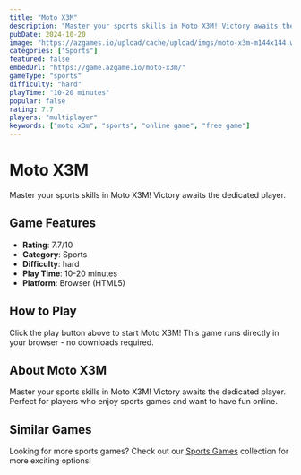 ```yaml
---
title: "Moto X3M"
description: "Master your sports skills in Moto X3M! Victory awaits the dedicated player."
pubDate: 2024-10-20
image: "https://azgames.io/upload/cache/upload/imgs/moto-x3m-m144x144.webp"
categories: ["Sports"]
featured: false
embedUrl: "https://game.azgame.io/moto-x3m/"
gameType: "sports"
difficulty: "hard"
playTime: "10-20 minutes"
popular: false
rating: 7.7
players: "multiplayer"
keywords: ["moto x3m", "sports", "online game", "free game"]
---
```


# Moto X3M

Master your sports skills in Moto X3M! Victory awaits the dedicated player.

## Game Features

- **Rating**: 7.7/10
- **Category**: Sports
- **Difficulty**: hard
- **Play Time**: 10-20 minutes
- **Platform**: Browser (HTML5)

## How to Play

Click the play button above to start Moto X3M! This game runs directly in your browser - no downloads required.

## About Moto X3M

Master your sports skills in Moto X3M! Victory awaits the dedicated player. Perfect for players who enjoy sports games and want to have fun online.

## Similar Games

Looking for more sports games? Check out our [Sports Games](/categories/sports) collection for more exciting options!
